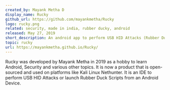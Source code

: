 ```yaml
---
created_by: Mayank Metha D
display_name: Rucky
github_url: https://github.com/mayankmetha/Rucky
logo: rucky.png
related: security, made in india, rubber ducky, android
released: May 27, 2019
short_description: An android app to perform USB HID Attacks (Rubber Duck) in multiple ways.
topic: rucky
url: https://mayankmetha.github.io/Rucky/
---
```

Rucky was developed by Mayank Metha in 2019 as a hobby to learn Android, Security and various other topics. It is now a product that is open-sourced and used on platforms like Kali Linux Nethunter. It is an IDE to perform USB HID Attacks or launch Rubber Duck Scripts from an Android Device.
